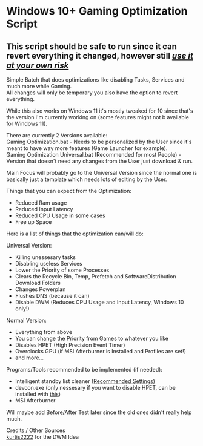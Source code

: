 # Windows 10+ Gaming Optimization Script
## **This script should be safe to run since it can revert everything it changed, however still <ins>_use it at your own risk_<ins/>**

Simple Batch that does optimizations like disabling Tasks, Services and much more while Gaming.<br/>
All changes will only be temporary you also have the option to revert everything.

While this also works on Windows 11 it's mostly tweaked for 10 since that's the version i'm currently working on (some features might not b available for Windows 11). 

There are currently 2 Versions available:<br/>
Gaming Optimization.bat - Needs to be personalized by the User since it's meant to have way more features (Game Launcher for example).<br/>
Gaming Optimization Universal.bat (Recommended for most People) - Version that doesn't need any changes from the User just download & run.

Main Focus will probably go to the Universal Version since the normal one is basically just a template which needs lots of editing by the User.

Things that you can expect from the Optimization:<br/>
- Reduced Ram usage
- Reduced Input Latency
- Reduced CPU Usage in some cases
- Free up Space

Here is a list of things that the optimization can/will do:

Universal Version:<br/>
- Killing unessesary tasks
- Disabling useless Services
- Lower the Priority of some Processes
- Clears the Recycle Bin, Temp, Prefetch and SoftwareDistribution Download Folders
- Changes Powerplan
- Flushes DNS (because it can)
- Disable DWM (Reduces CPU Usage and Input Latency, Windows 10 only!)

Normal Version:<br/>
- Everything from above
- You can change the Priority from Games to whatever you like
- Disables HPET (High Precision Event Timer)
- Overclocks GPU (if MSI Afterburner is Installed and Profiles are set!)
- and more...

Programs/Tools recommended to be implemented (if needed):<br/>
- Intelligent standby list cleaner ([Recommended Settings](https://i.imgur.com/VzWXyA7.png))
- devcon.exe (only nessesary if you want to disable HPET, can be installed with [this](https://github.com/Drawbackz/DevCon-Installer))<br/>
- MSI Afterburner

Will maybe add Before/After Test later since the old ones didn't really help much.

Credits / Other Sources<br/>
[kurtis2222](https://github.com/kurtis2222/win10_dwm_tool) for the DWM Idea<br/>

